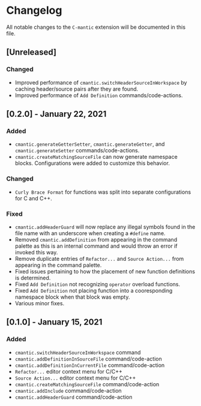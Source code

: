 # Changelog
All notable changes to the `C-mantic` extension will be documented in this file.

## [Unreleased]
### Changed
- Improved performance of `cmantic.switchHeaderSourceInWorkspace` by caching header/source pairs after they are found.
- Improved performance of `Add Definition` commands/code-actions.

## [0.2.0] - January 22, 2021
### Added
- `cmantic.generateGetterSetter`, `cmantic.generateGetter`, and `cmantic.generateSetter` commands/code-actions.
- `cmantic.createMatchingSourceFile` can now generate namespace blocks. Configurations were added to customize this behavior.

### Changed
- `Curly Brace Format` for functions was split into separate configurations for C and C++.

### Fixed
- `cmantic.addHeaderGuard` will now replace any illegal symbols found in the file name with an underscore when creating a `#define` name.
- Removed `cmantic.addDefinition` from appearing in the command palette as this is an internal command and would throw an error if invoked this way.
- Remove duplicate entries of `Refactor...` and `Source Action...` from appearing in the command palette.
- Fixed issues pertaining to how the placement of new function definitions is determined.
- Fixed `Add Definition` not recognizing `operator` overload functions.
- Fixed `Add Definition` not placing function into a cooresponding namespace block when that block was empty.
- Various minor fixes.

## [0.1.0] - January 15, 2021
### Added
- `cmantic.switchHeaderSourceInWorkspace` command
- `cmantic.addDefinitionInSourceFile` command/code-action
- `cmantic.addDefinitionInCurrentFile` command/code-action
- `Refactor...` editor context menu for C/C++
- `Source Action...` editor context menu for C/C++
- `cmantic.createMatchingSourceFile` command/code-action
- `cmantic.addInclude` command/code-action
- `cmantic.addHeaderGuard` command/code-action

